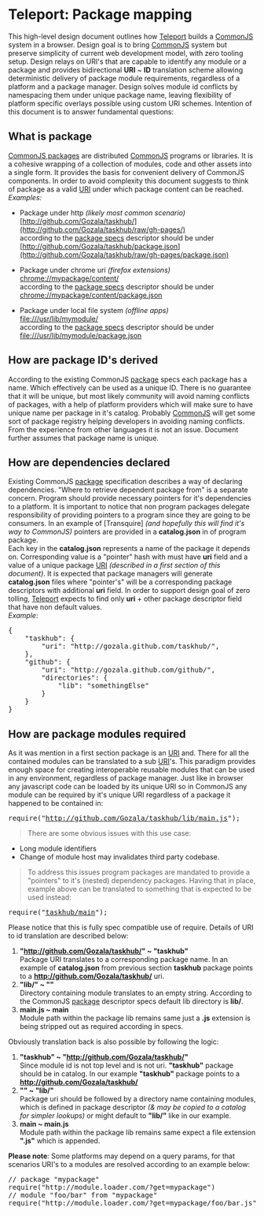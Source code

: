 Teleport: Package mapping
===========================

This high-level design document outlines how [Teleport] builds a [CommonJS] system in a browser. Design goal is to bring [CommonJS] system but preserve simplicity of current web development model, with zero tooling setup. Design relays on URI's that are capable to identify any module or a package and provides bidirectional **URI** ~ **ID** translation scheme allowing deterministic delivery of package module requirements, regardless of a platform and a package manager. Design solves module id conflicts by namespacing them under unique package name, leaving flexibility of platform specific overlays possible using custom URI schemes. Intention of this document is to answer fundamental questions:

What is package
---------------
> 
[CommonJS packages](package) are distributed [CommonJS] programs or libraries. It is a cohesive wrapping of a collection of modules, code and other assets into a single form. It provides the basis for convenient delivery of CommonJS components. In order to avoid complexity this document suggests to think of package as a valid [URI] under which package content can be reached.  
*Examples:*

* Package under http *(likely most common scenario)*  
[http://github.com/Gozala/taskhub/](http://github.com/Gozala/taskhub/raw/gh-pages/)  
according to the [package specs](package) descriptor should be under  
[http://github.com/Gozala/taskhub/package.json](http://github.com/Gozala/taskhub/raw/gh-pages/package.json)
 
* Package under chrome uri *(firefox extensions)*  
[chrome://mypackage/content/](chrome://mypackage/content/)  
according to the [package specs](package) descriptor should be under  
[chrome://mypackage/content/package.json](chrome://mypackage/content/package.json)

* Package under local file system *(offline apps)*     
[file:///usr/lib/mymodule/](file:///usr/lib/mymodule/)  
according to the [package specs](package) descriptor should be under  
[file:///usr/lib/mymodule/package.json](file:///usr/lib/mymodule/package.json)


How are package ID's derived  
----------------------------

> 
According to the existing CommonJS [package] specs each package has a name. Which effectively can be used as a unique ID. There is no guarantee that it will be unique, but most likely community will avoid naming conflicts of packages, with a help of platform providers which will make sure to have unique name per package in it's catalog. Probably [CommonJS] will get some sort of package registry helping developers in avoiding naming conflicts. From the experience from other languages it is not an issue. Document further assumes that package name is unique.  


How are dependencies declared
-----------------------------
> 
Existing CommonJS [package] specification describes a way of declaring dependencies. "Where to retrieve dependent package from" is a separate concern. Program should provide necessary pointers for it's dependencies to a platform. It is important to notice that non program packages delegate responsibility of providing pointers to a program since they are going to be consumers. In an example of [Transquire] *(and hopefully this will find it's way to CommonJS)* pointers are provided in a **catalog.json** in of program package.  
Each key in the **catalog.json** represents a name of the package it depends on. Corresponding value is a "pointer" hash with must have **uri** field and a value of a unique package [URI] *(described in a first section of this document)*. It is expected that package managers will generate **catalog.json** files where "pointer's" will be a corresponding package descriptors with additional **uri** field. In order to support design goal of zero tolling, [Teleport] expects to find only **uri** + other package descriptor field that have non default values.  
*Example*:
<pre class="console">
{
    "taskhub": { 
        "uri": "http://gozala.github.com/taskhub/",
    },
    "github": { 
        "uri": "http://gozala.github.com/github/",
        "directories": {
            "lib": "somethingElse"
        }        
    }
}
</pre>
How are package modules required
--------------------------------
> 
As it was mention in a first section package is an [URI] and. There for all the contained modules can be translated to a sub [URI]'s. This paradigm provides enough space for creating interoperable reusable modules that can be used in any environment, regardless of package manager. Just like in browser any javascript code can be loaded by its unique URI so in CommonJS any module can be required by it's unique URI regardless of a package it happened to be contained in: 
<pre class="console">require("<a href="http://github.com/Gozala/taskhub/blob/gh-pages/lib/taskhub/main.js">http://github.com/Gozala/taskhub/lib/main.js</a>");</pre>
> There are some obvious issues with this use case:  
>
* Long module identifiers
* Change of module host may invalidates third party codebase.

> To address this issues program packages are mandated to provide a "pointers" to it's (nested) dependency packages. Having that in place, example above can be translated to something that is expected to be used instead: 
<pre class="console">require("<a href="http://github.com/Gozala/taskhub/blob/gh-pages/lib/taskhub/main.js">taskhub/main</a>");</pre>
Please notice that this is fully spec compatible use of require. Details of URI to id translation are described below:
> 
1. **"http://github.com/Gozala/taskhub/" ~ "taskhub"**  
Package URI translates to a corresponding package name. In an example of **catalog.json** from previous section **taskhub** package points to a **http://github.com/Gozala/taskhub/** uri.
2. **"lib/" ~ ""**  
Directory containing module translates to an empty string. According to the CommonJS [package] descriptor specs default lib directory is **lib/**.
3. **main.js ~ main**  
Module path within the package lib remains same just a **.js** extension is being stripped out as required according in specs.   
> 
Obviously translation back is also possible by following the logic:
>
1. **"taskhub" ~ "http://github.com/Gozala/taskhub/"**  
Since module id is not top level and is not uri. **"taskhub"** package should be in catalog. In our example **"taskhub"** package points to a **http://github.com/Gozala/taskhub/**
2. **"" ~ "lib/"**  
Package uri should be followed by a directory name containing modules, which is defined in package descriptor *(& may be copied to a catalog for simpler lookups)* or might default to **"lib/"** like in our example.
3. **main ~ main.js**  
Module path within the package lib remains same expect a file extension **".js"** which is appended.   
> 
**Please note**: Some platforms may depend on a query params, for that scenarios URI's to a modules are resolved according to an example below:

<pre class="console">
// package "mypackage"
require("http://module.loader.com/?get=mypackage")
// module "foo/bar" from "mypackage"
require("http://module.loader.com/?get=mypackage/foo/bar.js")
</pre>  


[CommonJS]:(http://commonjs.org/)
[Teleport]:(http://github.com/Gozala/teleport/)
[package]:(http://wiki.commonjs.org/wiki/Packages)
[URI]:(http://en.wikipedia.org/wiki/Uniform_Resource_Identifier)
